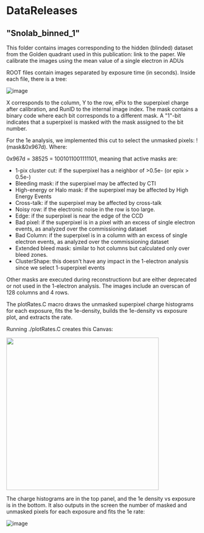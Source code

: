 # DataReleases

## "Snolab_binned_1" 

This folder contains images corresponding to the hidden (blinded) dataset from the Golden quadrant used in this publication: link to the paper. We calibrate the images using the mean value of a single electron in ADUs

ROOT files contain images separated by exposure time (in seconds). Inside each file, there is a tree:

![image](https://github.com/sensei-skipper/DataReleases/assets/64160793/ece15582-35ff-4381-a0bb-0a93f4520bb6)

X corresponds to the column, Y to the row, ePix to the superpixel charge after calibration, and RunID to the internal image index. The mask contains a binary code where each bit corresponds to a different mask. A "1"-bit indicates that a superpixel is masked with the mask assigned to the bit number. 

For the 1e analysis, we implemented this cut to select the unmasked pixels: !(mask&0x967d). Where:

0x967d = 38525 = 1001011001111101, meaning that active masks are:

* 1-pix cluster cut: if the superpixel has a neighbor of >0.5e- (or epix > 0.5e-)
* Bleeding mask: if the superpixel may be affected by CTI
* High-energy or Halo mask: if the superpixel may be affected by High Energy Events
* Cross-talk: if the superpixel may be affected by cross-talk
* Noisy row: if the electronic noise in the row is too large.
* Edge: if the superpixel is near the edge of the CCD
* Bad pixel: if the superpixel is in a pixel with an excess of single electron events, as analyzed over the commissioning dataset
* Bad Column:  if the superpixel is in a column with an excess of single electron events, as analyzed over the commissioning dataset
* Extended bleed mask: similar to hot columns but calculated only over bleed zones.
* ClusterShape: this doesn't have any impact in the 1-electron analysis since we select 1-superpixel events

Other masks are executed during reconstructionn but are either deprecated or not used in the 1-electron analysis. The images include an overscan of 128 columns and 4 rows.

The plotRates.C macro draws the unmasked superpixel charge histograms for each exposure, fits the 1e-density, builds the 1e-density vs exposure plot, and extracts the rate.

Running ./plotRates.C creates this Canvas:


<img src="https://github.com/user-attachments/assets/3521f902-d15a-4e4f-99c0-86c7b118baa9" width="400">


The charge histograms are in the top panel, and the 1e density vs exposure is in the bottom. It also outputs in the screen the number of masked and unmasked pixels for each exposure and fits the 1e rate:

![image](https://github.com/user-attachments/assets/2fc0e709-c6d8-49d6-b52e-dd1985ae317b)




